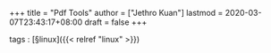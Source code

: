 +++
title = "Pdf Tools"
author = ["Jethro Kuan"]
lastmod = 2020-03-07T23:43:17+08:00
draft = false
+++

tags
: [§linux]({{< relref "linux" >}})
